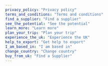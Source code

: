 ```yaml
---
privacy_policy: "Privacy policy"
terms_and_conditions: "Terms and conditions"
find_a_supplier: "Find a supplier"
see_the_potential: "See the potential"
learn_more: "Learn more"
plan_your_trip: "Plan your trip"
experience_the_uk: "Experience the UK"
help_to_export: "Get help to export"
I_am_based_in: "I am based in"
change_country: "Change country"
buy_from_uk: "Find a Supplier"
---
```

